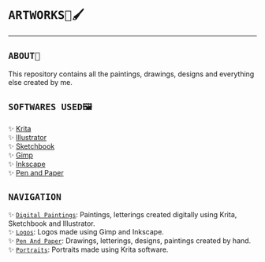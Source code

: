 # `ARTWORKS🎨🖌`

---

##

## `ABOUT📝`

This repository contains all the paintings, drawings, designs and everything else created by me.

##

## `SOFTWARES USED🖼`

✨ [Krita](https://krita.org/en/download/krita-desktop/)  
✨ [Illustrator](https://www.adobe.com/in/products/illustrator/free-trial-download.html)  
✨ [Sketchbook](https://www.sketchbook.com/apps)  
✨ [Gimp](https://www.gimp.org/downloads/)  
✨ [Inkscape](https://www.gimp.org/downloads/)  
✨ [Pen and Paper]()  

##

## `NAVIGATION`

✨ [`Digital Paintings`](DigitalPaintings): Paintings, letterings created digitally using Krita, Sketchbook and Illustrator.  
✨ [`Logos`](Logos): Logos  made using Gimp and Inkscape.  
✨ [`Pen And Paper`](PenAndPaper): Drawings, letterings, designs, paintings created by hand.  
✨ [`Portraits`](Portraits): Portraits made using Krita software.
